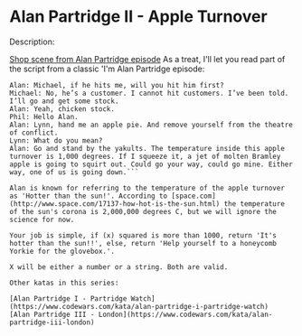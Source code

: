 # Alan Partridge II - Apple Turnover
Description:

[Shop scene from Alan Partridge episode](./BQRHvcFCQAABGH6.jpg)
As a treat, I'll let you read part of the script from a classic 'I'm Alan Partridge episode:

```Lynn: Alan, there’s that teacher chap.
Alan: Michael, if he hits me, will you hit him first?
Michael: No, he’s a customer. I cannot hit customers. I’ve been told. I’ll go and get some stock.
Alan: Yeah, chicken stock.
Phil: Hello Alan.
Alan: Lynn, hand me an apple pie. And remove yourself from the theatre of conflict.
Lynn: What do you mean?
Alan: Go and stand by the yakults. The temperature inside this apple turnover is 1,000 degrees. If I squeeze it, a jet of molten Bramley apple is going to squirt out. Could go your way, could go mine. Either way, one of us is going down.```

Alan is known for referring to the temperature of the apple turnover as 'Hotter than the sun!'. According to [space.com](http://www.space.com/17137-how-hot-is-the-sun.html) the temperature of the sun's corona is 2,000,000 degrees C, but we will ignore the science for now.

Your job is simple, if (x) squared is more than 1000, return 'It's hotter than the sun!!', else, return 'Help yourself to a honeycomb Yorkie for the glovebox.'.

X will be either a number or a string. Both are valid.

Other katas in this series:

[Alan Partridge I - Partridge Watch](https://www.codewars.com/kata/alan-partridge-i-partridge-watch)
[Alan Partridge III - London](https://www.codewars.com/kata/alan-partridge-iii-london)
